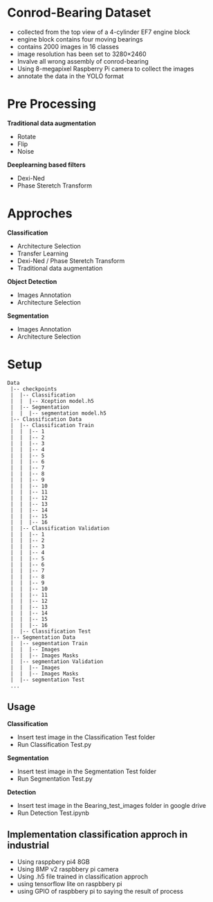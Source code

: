 # Conrod-Bearing Dataset

- collected from the top view of a 4-cylinder EF7 engine block
- engine block contains four moving bearings
- contains 2000 images in 16 classes
- image resolution has been set to 3280×2460
- Invalve all wrong assembly of conrod-bearing
- Using 8-megapixel Raspberry Pi camera to collect the images
- annotate the data in the YOLO format

# Pre Processing

**Traditional data augmentation**
- Rotate
- Flip 
- Noise

**Deeplearning based filters**
- Dexi-Ned
- Phase Steretch Transform

# Approches

**Classification**
- Architecture Selection
- Transfer Learning
- Dexi-Ned / Phase Steretch Transform
- Traditional data augmentation

**Object Detection**
- Images Annotation
- Architecture Selection

**Segmentation**
- Images Annotation
- Architecture Selection

# Setup
```
Data
 |-- checkpoints
 |  |-- Classification 
 |  |  |-- Xception model.h5
 |  |-- Segmentation 
 |  |  |-- segmentation model.h5
 |-- Classification Data
 |  |-- Classification Train
 |  |  |-- 1
 |  |  |-- 2
 |  |  |-- 3
 |  |  |-- 4
 |  |  |-- 5
 |  |  |-- 6
 |  |  |-- 7
 |  |  |-- 8
 |  |  |-- 9
 |  |  |-- 10
 |  |  |-- 11
 |  |  |-- 12
 |  |  |-- 13
 |  |  |-- 14
 |  |  |-- 15
 |  |  |-- 16
 |  |-- Classification Validation
 |  |  |-- 1
 |  |  |-- 2
 |  |  |-- 3
 |  |  |-- 4
 |  |  |-- 5
 |  |  |-- 6
 |  |  |-- 7
 |  |  |-- 8
 |  |  |-- 9
 |  |  |-- 10
 |  |  |-- 11
 |  |  |-- 12
 |  |  |-- 13
 |  |  |-- 14
 |  |  |-- 15
 |  |  |-- 16
 |  |-- Classification Test
 |-- Segmentation Data
 |  |-- segmentation Train
 |  |  |-- Images
 |  |  |-- Images Masks
 |  |-- segmentation Validation
 |  |  |-- Images
 |  |  |-- Images Masks
 |  |-- segmentation Test
 ...
```
## Usage

**Classification**
- Insert test image in the Classification Test folder
- Run Classification Test.py

**Segmentation**

- Insert test image in the Segmentation Test folder
- Run Segmentation Test.py

**Detection**

- Insert test image in the Bearing_test_images folder in google drive
- Run Detection Test.ipynb

## Implementation classification approch in industrial

- Using rasppbery pi4 8GB
- Using 8MP v2 raspbbery pi camera
- Using .h5 file trained in classification approch
- using tensorflow lite on raspbbery pi
- using GPIO of raspbbery pi to saying the result of process

